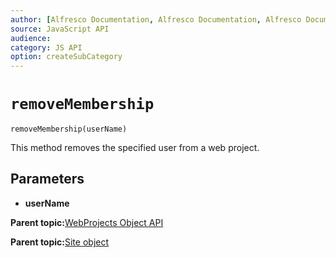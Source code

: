 ```yaml
---
author: [Alfresco Documentation, Alfresco Documentation, Alfresco Documentation]
source: JavaScript API
audience: 
category: JS API
option: createSubCategory
---
```


# ``removeMembership``

``removeMembership(userName)``

This method removes the specified user from a web project.

## Parameters

-   **userName**

**Parent topic:**[WebProjects Object API](../references/API-JS-WebProject-Object.md)

**Parent topic:**[Site object](../references/API-JS-Site.md)

